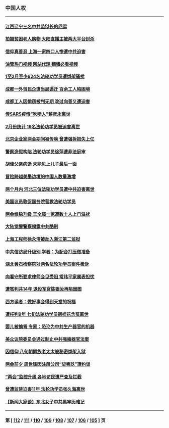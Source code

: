 ### 中国人权
---
#### [江西辽宁三名中共监狱长的厄运](../../pages/ncid278/n13951740.md?03190445) 
#### [拍摄贫困老人购物 大陆直播主被两大平台封杀](../../pages/ncid278/n13952368.md?03190445) 
#### [信仰真善忍 上海一家四口人惨遭中共迫害](../../pages/ncid278/n13950973.md?03190445) 
#### [油管热门视频 网站代理 翻墙必看视频](http://138.2.39.72:81/youtube.html?epic-marker?03190445)
#### [1至2月至少624名法轮功学员遭绑架骚扰](../../pages/ncid278/n13950181.md?03190445) 
#### [成都一外贸民企遭当局逼迁 百余工人陷困境](../../pages/ncid278/n13950512.md?03190445) 
#### [成都工人因偷窃被判无期 改过向善又遭迫害](../../pages/ncid278/n13948561.md?03190445) 
#### [传SARS疫情“吹哨人”蒋彦永离世](../../pages/ncid278/n13949222.md?03190445) 
#### [2月份统计 19名法轮功学员被迫害离世](../../pages/ncid278/n13947335.md?03190445) 
#### [北京企业家两会期间被传唤 曾遭强拆损失上亿](../../pages/ncid278/n13947896.md?03190445) 
#### [警察造假构陷 法轮功学员徐萍遭非法庭审](../../pages/ncid278/n13946469.md?03190445) 
#### [胡佳父亲病逝 未能见上儿子最后一面](../../pages/ncid278/n13947415.md?03190445) 
#### [冒险跨越美墨边境的中国人数量激增](../../pages/ncid278/n13946742.md?03190445) 
#### [两个月内 河北三位法轮功学员遭中共迫害离世](../../pages/ncid278/n13945856.md?03190445) 
#### [美国议员敦促国务院营救法轮功学员](../../pages/ncid278/n13945791.md?03190445) 
#### [两会维稳升级 王全璋一家遭数十人上门滋扰](../../pages/ncid278/n13946416.md?03190445) 
#### [大陆觉醒警察揭露中共酷刑](../../pages/ncid278/n13937616.md?03190445) 
#### [上海工程师徐永清被劫入浙江第二监狱](../../pages/ncid278/n13945041.md?03190445) 
#### [中共信访局升级别 学者：为配合打压做准备](../../pages/ncid278/n13945602.md?03190445) 
#### [湖北黄石检察院对两名法轮功学员案件撤诉](../../pages/ncid278/n13944382.md?03190445) 
#### [向看守所要求律师会见受阻 常玮平家属表担忧](../../pages/ncid278/n13944719.md?03190445) 
#### [遭冤判共14年 退役军官陈银汝再陷囹圄](../../pages/ncid278/n13943569.md?03190445) 
#### [西方读者：做好事会得到天堂的祝福](../../pages/ncid278/n13943151.md?03190445) 
#### [遭枉判9年 七旬法轮功学员宿桂花含冤离世](../../pages/ncid278/n13943708.md?03190445) 
#### [婴儿被摘肾 专家：恐沦为中共生产器官的机器](../../pages/ncid278/n13944074.md?03190445) 
#### [美众议院委员会通过制止中共强摘器官法案](../../pages/ncid278/n13943637.md?03190445) 
#### [因信仰 八旬朝鲜族老太太被秘密绑架入狱](../../pages/ncid278/n13942333.md?03190445) 
#### [两会前夕 周世锋因注册公司“柒零玖”遭约谈](../../pages/ncid278/n13942894.md?03190445) 
#### [“两会”监控升级 各地访民遭严查及拦截](../../pages/ncid278/n13942702.md?03190445) 
#### [曾遭监禁迫害11年 法轮功学员张久海离世](../../pages/ncid278/n13941569.md?03190445) 
#### [【新闻大家谈】东北女子中共黑牢历难记](../../pages/ncid278/n13942450.md?03190445) 

---
#### 第 [ [112](./112.md?03190445) / [111](./111.md?03190445) / [110](./110.md?03190445) / [109](./109.md?03190445) / [108](./108.md?03190445) / [107](./107.md?03190445) / [106](./106.md?03190445) / [105](./105.md?03190445) ] 页
